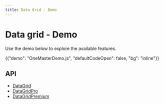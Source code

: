 ```yaml
---
title: Data Grid - Demo
---
```


# Data grid - Demo

<p class="description">Use the demo below to explore the available features.</p>

{{"demo": "OneMasterDemo.js", "defaultCodeOpen": false, "bg": "inline"}}

## API

- [DataGrid](/x/api/data-grid/data-grid/)
- [DataGridPro](/x/api/data-grid/data-grid-pro/)
- [DataGridPremium](/x/api/data-grid/data-grid-premium/)
